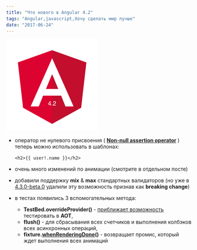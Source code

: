 ```yaml
---
title: "Что нового в Angular 4.2"
tags: "Angular,javascript,Хочу сделать мир лучше"
date: "2017-06-24"
---
```


![](images/angular.png)

- оператор не нулевого присвоения ( **[Non-null assertion operator](https://www.typescriptlang.org/docs/handbook/release-notes/typescript-2-0.html#non-null-assertion-operator)** ) теперь можно использовать в шаблонах:
    
    ```
    <h2>{{ user!.name }}</h2>
    ```
    
- очень много изменений по анимации (смотрите в отдельном посте)
- добавили поддержку **mix** & **max** стандартных валидаторов (но уже в [4.3.0-beta.0](https://github.com/angular/angular/compare/4.2.1...4.3.0-beta.0) удалили эту возможность признав как **breaking change**)
- в тестах появились 3 вспомогательных метода:
    - **TestBed.overrideProvider()** - [приближает возможность](https://docs.google.com/document/d/1VmTkz0EbEVSWfEEWEvQ5sXyQXSCvtMOw4t7pKU-jOwc/edit) тестировать в **AOT**,
    - **flush()** - для сбрасывания всех счетчиков и выполнения колбэков всех асинхронных операций,
    - **fixture.[whenRenderingDone](https://github.com/angular/angular/pull/16732/files#diff-06a7a4c8d110ad13148ca89fd955d385R19)()** - возвращает промис, который ждет выполнения всех анимаций
